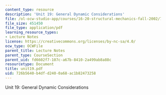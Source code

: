 ```yaml
---
content_type: resource
description: 'Unit 19: General Dynamic Considerations'
file: /ol-ocw-studio-app/courses/16-20-structural-mechanics-fall-2002/726b5640b4dfd2400a68ac1b82473258_unit19.pdf
file_size: 451450
file_type: application/pdf
learning_resource_types:
- Lecture Notes
license: https://creativecommons.org/licenses/by-nc-sa/4.0/
ocw_type: OCWFile
parent_title: Lecture Notes
parent_type: CourseSection
parent_uid: fd6602f7-107c-a67b-8410-2a499ab8a88c
resourcetype: Document
title: unit19.pdf
uid: 726b5640-b4df-d240-0a68-ac1b82473258
---
```

Unit 19: General Dynamic Considerations